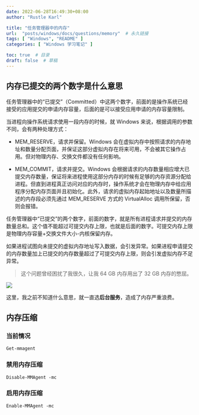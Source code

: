```yaml
---
date: 2022-06-28T16:49:30+08:00
author: "Rustle Karl"

title: "任务管理器中的内存"
url:  "posts/windows/docs/questions/memory"  # 永久链接
tags: [ "Windows", "README" ]
categories: [ "Windows 学习笔记" ]

toc: true  # 目录
draft: false  # 草稿
---
```


## 内存已提交的两个数字是什么意思

任务管理器中的“已提交”（Committed）中这两个数字，前面的是操作系统已经接受的应用提交的申请内存容量，后面的是可以接受应用申请的内存容量限制。

当进程向操作系统请求使用一段内存的时候，就 Windows 来说，根据调用的参数不同，会有两种处理方式：

- MEM_RESERVE，请求并保留。Windows 会在虚拟内存中按照请求的内存地址和数量分配页面，并保证这部分虚拟内存在将来可用，不会被其它操作占用。但对物理内存、交换文件都没有任何影响。

- MEM_COMMIT，请求并提交。Windows 会根据请求的内存数量相应增大已提交内存数量，保证将来进程使用这部分内存的时候有足够的内存资源分配给进程。但直到进程真正访问对应的内存时，操作系统才会在物理内存中给应用程序分配内存页面并且初始化。此外，请求的虚拟内存起始地址以及数量所描述的内存段必须先通过 MEM_RESERVE 方式的 VirtualAlloc 调用所保留，否则会报错。

任务管理器中“已提交”的两个数字，前面的数字，就是所有进程请求并提交的内存数量总和。这个值不能超过可提交内存上限，也就是后面的数字。可提交内存上限是物理内存容量+交换文件大小-内核保留内存。

如果进程试图向未提交的虚拟内存地址写入数据，会引发异常。如果进程申请提交的内存数量加上已提交的内存数量超过了可提交内存上限，则会引发虚拟内存不足异常。

> 这个问题曾经困扰了我很久，让我 64 GB 内存用出了 32 GB 内存的憋屈。

![](http://dd-static.jd.com/ddimg/jfs/t1/20032/35/17437/43345/62bac1f3Ea80da870/d040c282811cdfac.png)

这里，我之前不知道什么意思，就一直选**后台服务**，造成了内存严重浪费。

## 内存压缩

### 当前情况

```shell
Get-mmagent
```

### 禁用内存压缩

```shell
Disable-MMAgent -mc
```

### 启用内存压缩

```shell
Enable-MMAgent -mc
```
